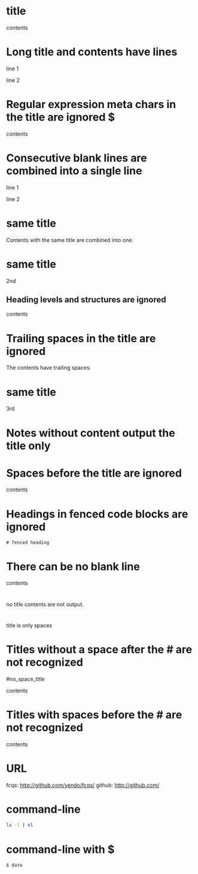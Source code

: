 # title

contents

# Long title and contents have lines

line 1

line 2

# Regular expression meta chars in the title are ignored $

contents

# Consecutive blank lines are combined into a single line


line 1


line 2


# same title

Contents with the same title are combined into one.

# same title

2nd

## Heading levels and structures are ignored

contents

# Trailing spaces in the title are ignored  

The contents have trailing spaces.  

# same title

3rd

# Notes without content output the title only

#   Spaces before the title are ignored

contents

# Headings in fenced code blocks are ignored

```
# fenced heading
```

# There can be no blank line
contents
#

no title contents are not output.

#  

title is only spaces

# Titles without a space after the # are not recognized

#no_space_title

contents

  # Titles with spaces before the # are not recognized

contents

# URL

fcqs: http://github.com/yendo/fcqs/
github: http://github.com/

# command-line

```sh
ls -l | nl
```

# command-line with $

```console
$ date
```

